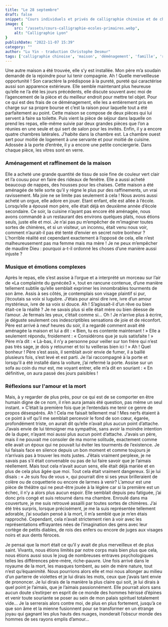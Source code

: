 ```yaml
---
title: "Le 28 septembre"
draft: false
snippet: "Cours individuels et privés de calligraphie chinoise et de chinois."
image: {
    src: "/assets/cours-calligraphie-ecoles-primaires.webp",
    alt: "Calligraphie Lyon"
}
publishDate: "2022-11-07 15:39"
category: ""
author: "Lu Yin - traduction Christophe Desmur"
tags: ['calligraphie chinoise', 'maison', 'déménagement', 'famille', 'relation mère-fils', 'musique', 'orgue', 'amour interdit', 'mort', 'psychologie']
---
```


Une autre maison a été trouvée, elle s’y est installée. Mon père m’a soudain demandé de la rejoindre pour lui tenir compagnie. Ah ! Quelle merveilleuse opportunité ! Son caractère la prédispose à la pureté, pureté qui caractérise aussi son apparence extérieure. Elle semble maintenant plus heureuse qu’elle ne l’a été les jours précédents, elle discute souvent avec moi de l’agencement de la pièce et du meilleur endroit pour mettre tel objet. Pour ce qui est des frais de ce déménagement, elle les a entièrement pris en charge sur sa propre bourse et c’est la raison pour laquelle tout a été parfaitement au point. Cette maison se compose de deux pièces qui lui servent à faire sa toilette. Puis vient la pièce de séjour dans laquelle on prend les repas, elle-même suivie par deux grandes pièces que l’on a réunies en une seule et qui sert de salon pour les invités. Enfin, il y a encore quatre chambres latérales. J’habite dans la chambre est. La chambre ouest sert pour moitié de logement à une servante et pour moitié de cuisine. Adossée à la porte d’entrée, il y a encore une petite conciergerie. Dans chaque pièce, les vitres sont en verre.

### Aménagement et raffinement de la maison

Elle a acheté une grande quantité de tissu de soie fine de couleur vert clair et l’a cousu pour en faire des rideaux de fenêtre. Elle a aussi acheté beaucoup de nappes, des housses pour les chaises. Cette maison a été aménagée de telle sorte qu’il y régne le plus pur des raffinements, un vrai ravissement. Ma joie ne se limite pas seulement à cela ! Nous avons aussi acheté un orgue, elle adore en jouer. Etant enfant, elle est allée à l’école. Lorsqu’elle a épousé mon père, elle était déjà en deuxième année d’école secondaire. Ce soir, la cuisine n’ayant pas encore été aménagée, nous avons commandé à un restaurant des environs quelques plats, nous étions seuls, juste elle et moi. Je n’ai pas pu m’empêcher de m’imaginer toutes sortes de chimères, et si un visiteur, un inconnu, était venu nous voir, comment n’aurait-il pas été tenté d’envier en secret notre bonheur ? L’horrible réalité est cependant exactement à l’opposé de cela, elle n’est malheureusement pas ma femme mais ma mère ! Je ne peux m’empêcher de maudire Dieu : pourquoi a-t-il ordonné les choses d’une manière aussi injuste ?

### Musique et émotions complexes

Après le repas, elle s’est assise à l’orgue et a interprété un morceau sur l’air de «La complainte du gynécée3 », tout en rancune contenue, d’une manière tellement subtile qu’elle semblait exprimer les innombrables tourments de son âme. Assis à ses côtés, je contemplais son visage plaintif si pur, j’écoutais sa voix si lugubre. J’étais pour ainsi dire ivre, ivre d’un amour mystérieux, ivre de sa voix si douce. Ah ! S’agissait-il d’un rêve ou bien était-ce la réalité ? Je ne savais plus si elle était mère ou bien déesse de l’amour. Je fermais les yeux, c’était comme si… Oh ! Je n’arrive plus à écrire, je déguste seulement ces indescriptibles sensations de joie et de réconfort. Père est arrivé à neuf heures du soir, il a regardé comment avait été aménagée la maison et lui a dit : « Bien, tu es contente maintenant ! » Elle a seulement répondu, froidement : « Considérons que je suis satisfaite ! » Père m’a dit : « Là-bas, il n’y a personne pour veiller sur ton frère qui n’est pas très sage, je dois y retourner et toi tu veilleras bien ici ! » Ah ! Quel bonheur ! Père s’est assis, il semblait avoir envie de fumer, il a baillé plusieurs fois, s’est levé et est parti. Je l’ai raccompagné à la porte et lorsqu’il a été installé dans la voiture, j’ai refermé la porte. Assise sur un sofa au coin du mur est, me voyant entrer, elle m’a dit en souriant : « En définitive, on aura passé des jours paisibles !

### Réflexions sur l'amour et la mort

Mais, à y regarder de plus près, pour ce qui est de se comporter en être humain digne de ce nom, il n’en aura jamais été question, pas même un seul instant. » C’était la première fois que je l’entendais me tenir ce genre de propos désespérés. Ah ! Cela me faisait tellement mal ! Mes nerfs étaient à ce point à vif qu’il me semblait percevoir le fond de son cœur, égarée, profondément triste, on aurait dit qu’elle n’avait plus aucun point d’attache. J’avais envie de lui témoigner ma sympathie, sans avoir la moindre intention de la duper, n’ayant moi aussi plus aucun point d’attache. J’avais un père, mais il ne pouvait me consoler de ma morne solitude, exactement comme elle avait un époux qui ne pouvait lui éviter les tourments de l’existence. Je lui faisais face en silence depuis un bon moment et comme toujours je n’arrivais pas à trouver les mots justes. J’étais vraiment perplexe, je ne savais pas s’il était convenable ou pas de lui faire savoir que je l’aimais réellement. Mais tout cela n’avait aucun sens, elle était déjà mariée et en plus de cela plus âgée que moi. Tout cela était vraiment dangereux. Si je lui disais : « Je suis fou de vous », qui pourrait dire si ses yeux brilleraient de colère ou de coquetterie ou encore de larmes à venir? L’amour est une pièce de théâtre qui ne peut-être jouée à la légère car si la première est un échec, il n’y a alors plus aucun espoir. Elle semblait depuis peu fatiguée, j’ai donc pris congé et suis retourné dans ma chambre. Enroulé dans ma couverture, je me suis retrouvé assailli par toutes sortes de chimères. J’ai été très surpris, lorsque précisément, je me la suis représentée tellement adorable, j’ai soudain pensé à la mort, il m’a semblé que je m’en étais rapproché. Cependant, cela n’avait strictement rien à voir avec les représentations effrayantes nées de l’imagination des gens avec leur cortège de petits diables, de rois des enfers ou encore de juges aux visages noirs et aux dents féroces.

Je pensai que la mort était ce qu’il y avait de plus merveilleux et de plus saint. Vivants, nous étions limités par notre corps mais bien plus que cela, nous étions aussi sous le joug de nombreuses entraves psychologiques telles les différences père-mère, riche-pauvre. Une fois arrivé dans le royaume de la mort, les masques tombent, au sein de mère nature, tout n’est qu’équanimité. Nous pourrions alors elle et moi nous allonger au milieu d’un parterre de violettes et je lui dirais les mots, ceux que j’avais tant envie de prononcer. Je lui dirais de la manière la plus claire qui soit, je lui dirais à quel point je l’aimais, que je l’aimais passionnément. Elle pourrait alors sans aucun doute s’extirper en esprit de ce monde des hommes hérissé d’épines et venir toute souriante se poser au sein de mon palais spirituel totalement vide… Je la serrerais alors contre moi, de plus en plus fortement, jusqu’à ce que son âme et la mienne fusionnent pour se transformer en un étrange joyau qui gagnant les plus hauts des nuages, inonderait l’obscur monde des hommes de ses rayons emplis d’amour…
